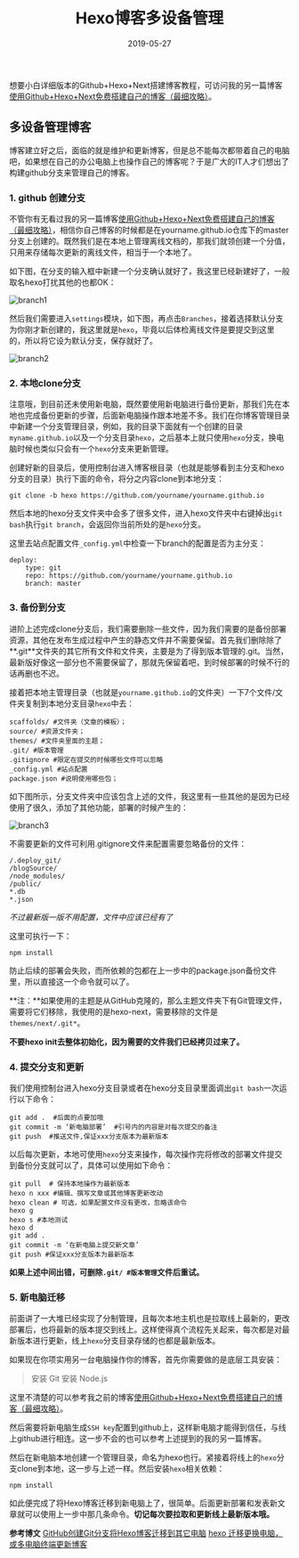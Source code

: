 ﻿---
title: Hexo博客多设备管理
categories:
- 博客搭建
tags:
- Hexo
copyright: true
abbrlink: Hexoblogbranch
date: 2019-05-27
---

想要小白详细版本的Github+Hexo+Next搭建博客教程，可访问我的另一篇博客[使用Github+Hexo+Next免费搭建自己的博客（最细攻略）](https://www.xiemingzhao.com/posts/GithubHexoNextblog)。

## 多设备管理博客
博客建立好之后，面临的就是维护和更新博客，但是总不能每次都带着自己的电脑吧，如果想在自己的办公电脑上也操作自己的博客呢？于是广大的IT人才们想出了构建github分支来管理自己的博客。

### 1. github 创建分支
不管你有无看过我的另一篇博客[使用Github+Hexo+Next免费搭建自己的博客（最细攻略）](https://www.xiemingzhao.com/posts/GithubHexoNextblog)，相信你自己博客的时候都是在yourname.github.io仓库下的master分支上创建的。既然我们是在本地上管理离线文档的，那我们就领创建一个分值，只用来存储每次更新的离线文件，相当于一个本地了。

如下图，在分支的输入框中新建一个分支确认就好了，我这里已经新建好了，一般取名hexo打扰其他的也都OK：

![branch1](https://i.postimg.cc/yxKQvdvC/branch1.jpg)

然后我们需要进入`settings`模块，如下图，再点击`Branches`，接着选择默认分支为你刚才新创建的，我这里就是`hexo`，毕竟以后体检离线文件是要提交到这里的，所以将它设为默认分支，保存就好了。

![branch2](https://i.postimg.cc/3JKfGkkg/branch2.jpg)

### 2. 本地clone分支
注意哦，到目前还未使用新电脑，既然要使用新电脑进行备份更新，那我们先在本地也完成备份更新的步骤，后面新电脑操作跟本地差不多。我们在你博客管理目录中新建一个分支管理目录，例如，我的目录下面就有一个创建的目录`myname.github.io`以及一个分支目录`hexo`，之后基本上就只使用`hexo`分支，换电脑时候也类似只会有一个`hexo`分支来更新管理。

创建好新的目录后，使用控制台进入博客根目录（也就是能够看到主分支和hexo分支的目录）执行下面的命令，将分之内容clone到本地分支：
```
git clone -b hexo https://github.com/yourname/yourname.github.io
```

然后本地的hexo分支文件夹中会多了很多文件，进入hexo文件夹中右键掉出`git bash`执行`git branch`，会返回你当前所处的是`hexo`分支。

这里去站点配置文件`_config.yml`中检查一下branch的配置是否为主分支：
```
deploy:
    type: git
    repo: https://github.com/yourname/yourname.github.io
    branch: master
```

### 3. 备份到分支
进阶上述完成clone分支后，我们需要删除一些文件，因为我们需要的是备份部署资源，其他在发布生成过程中产生的静态文件并不需要保留。首先我们删除除了**.git**文件夹的其它所有文件和文件夹，主要是为了得到版本管理的.git。当然，最新版好像这一部分也不需要保留了，那就先保留着吧，到时候部署的时候不行的话再删也不迟。

接着把本地主管理目录（也就是`yourname.github.io`的文件夹）一下7个文件/文件夹复制到本地分支目录`hexo`中去：
```
scaffolds/ #文件夹（文章的模板）；
source/ #资源文件夹；
themes/ #文件夹里面的主题；
.git/ #版本管理
.gitignore #限定在提交的时候哪些文件可以忽略
_config.yml #站点配置
package.json #说明使用哪些包；
```

如下图所示，分支文件夹中应该包含上述的文件，我这里有一些其他的是因为已经使用了很久，添加了其他功能，部署的时候产生的：

![branch3](https://i.postimg.cc/NfpJkQXZ/branch3.jpg)

不需要更新的文件可利用.gitignore文件来配置需要忽略备份的文件：
```
/.deploy_git/  
/blogSource/  
/node_modules/  
/public/  
*.db  
*.json  
```
*不过最新版一版不用配置，文件中应该已经有了*

这里可执行一下：
```
npm install
```
防止后续的部署会失败，而所依赖的包都在上一步中的package.json备份文件里，所以直接这一个命令就可以了。

**注：**如果使用的主题是从GitHub克隆的，那么主题文件夹下有Git管理文件，需要将它们移除，我使用的是hexo-next，需要移除的文件是`themes/next/.git*`。

**不要hexo init去整体初始化，因为需要的文件我们已经拷贝过来了。**

### 4. 提交分支和更新
我们使用控制台进入hexo分支目录或者在hexo分支目录里面调出`git bash`一次运行以下命令：
```
git add .  #后面的点要加哦
git commit -m ‘新电脑部署’  #引号内的内容是对每次提交的备注
git push  #推送文件,保证xxx分支版本为最新版本
```
以后每次更新，本地可使用`hexo`分支来操作，每次操作完将修改的部署文件提交到备份分支就可以了，具体可以使用如下命令：
```
git pull  # 保持本地操作为最新版本
hexo n xxx #编辑、撰写文章或其他博客更新改动
hexo clean # 可选，如果配置文件没有更改，忽略该命令
hexo g
hexo s #本地测试
hexo d
git add .
git commit -m ‘在新电脑上提交新文章’
git push #保证xxx分支版本为最新版本
```
**如果上述中间出错，可删除`.git/ #版本管理`文件后重试。**

### 5. 新电脑迁移
前面讲了一大堆已经实现了分制管理，且每次本地主机也是拉取线上最新的，更改部署后，也将最新的版本提交到线上。这样使得真个流程先关起来，每次都是对最新版本进行更新，线上`hexo`分支目录存储的也都是最新版本。

如果现在你项实用另一台电脑操作你的博客，首先你需要做的是底层工具安装：

>安装 Git
安装 Node.js

这里不清楚的可以参考我之前的博客[使用Github+Hexo+Next免费搭建自己的博客（最细攻略）](https://www.xiemingzhao.com/posts/Github+Hexo+Next_blog)。

然后需要将新电脑生成`SSH key`配置到github上，这样新电脑才能得到信任，与线上github进行相连。这一步不会的也可以参考上述提到的我的另一篇博客。

然后在新电脑本地创建一个管理目录，命名为hexo也行。紧接着将线上的`hexo`分支clone到本地，这一步与上述一样。然后安装`hexo`相关依赖：
```
npm install
```
如此便完成了将Hexo博客迁移到新电脑上了，很简单。后面更新部署和发表新文章就可以使用上一步中那几条命令。**切记每次要拉取和更新线上最新版本哦。**

**参考博文**
[GitHub创建Git分支将Hexo博客迁移到其它电脑](https://blog.csdn.net/white_idiot/article/details/80685990)
[hexo 迁移更换电脑，或多电脑终端更新博客](https://andyvj.coding.me/2019/02/19/190219-03/)




